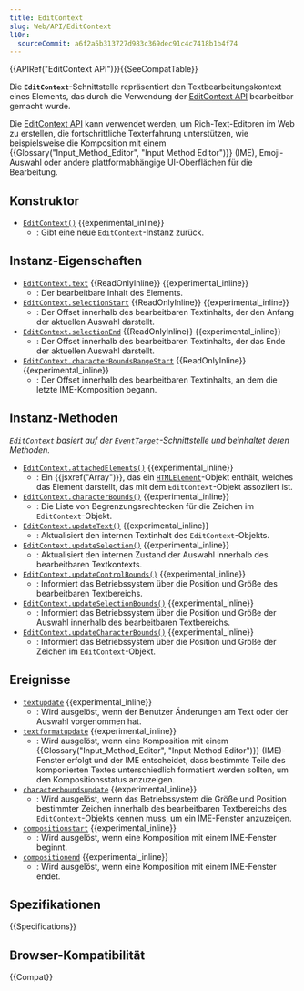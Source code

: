 ```yaml
---
title: EditContext
slug: Web/API/EditContext
l10n:
  sourceCommit: a6f2a5b313727d983c369dec91c4c7418b1b4f74
---
```


{{APIRef("EditContext API")}}{{SeeCompatTable}}

Die **`EditContext`**-Schnittstelle repräsentiert den Textbearbeitungskontext eines Elements, das durch die Verwendung der [EditContext API](/de/docs/Web/API/EditContext_API) bearbeitbar gemacht wurde.

Die [EditContext API](/de/docs/Web/API/EditContext_API) kann verwendet werden, um Rich-Text-Editoren im Web zu erstellen, die fortschrittliche Texterfahrung unterstützen, wie beispielsweise die Komposition mit einem {{Glossary("Input_Method_Editor", "Input Method Editor")}} (IME), Emoji-Auswahl oder andere plattformabhängige UI-Oberflächen für die Bearbeitung.

## Konstruktor

- [`EditContext()`](/de/docs/Web/API/EditContext/EditContext) {{experimental_inline}}
  - : Gibt eine neue `EditContext`-Instanz zurück.

## Instanz-Eigenschaften

- [`EditContext.text`](/de/docs/Web/API/EditContext/text) {{ReadOnlyInline}} {{experimental_inline}}
  - : Der bearbeitbare Inhalt des Elements.
- [`EditContext.selectionStart`](/de/docs/Web/API/EditContext/selectionStart) {{ReadOnlyInline}} {{experimental_inline}}
  - : Der Offset innerhalb des bearbeitbaren Textinhalts, der den Anfang der aktuellen Auswahl darstellt.
- [`EditContext.selectionEnd`](/de/docs/Web/API/EditContext/selectionEnd) {{ReadOnlyInline}} {{experimental_inline}}
  - : Der Offset innerhalb des bearbeitbaren Textinhalts, der das Ende der aktuellen Auswahl darstellt.
- [`EditContext.characterBoundsRangeStart`](/de/docs/Web/API/EditContext/characterBoundsRangeStart) {{ReadOnlyInline}} {{experimental_inline}}
  - : Der Offset innerhalb des bearbeitbaren Textinhalts, an dem die letzte IME-Komposition begann.

## Instanz-Methoden

_`EditContext` basiert auf der [`EventTarget`](/de/docs/Web/API/EventTarget)-Schnittstelle und beinhaltet deren Methoden._

- [`EditContext.attachedElements()`](/de/docs/Web/API/EditContext/attachedElements) {{experimental_inline}}
  - : Ein {{jsxref("Array")}}, das ein [`HTMLElement`](/de/docs/Web/API/HTMLElement)-Objekt enthält, welches das Element darstellt, das mit dem `EditContext`-Objekt assoziiert ist.
- [`EditContext.characterBounds()`](/de/docs/Web/API/EditContext/characterBounds) {{experimental_inline}}
  - : Die Liste von Begrenzungsrechtecken für die Zeichen im `EditContext`-Objekt.
- [`EditContext.updateText()`](/de/docs/Web/API/EditContext/updateText) {{experimental_inline}}
  - : Aktualisiert den internen Textinhalt des `EditContext`-Objekts.
- [`EditContext.updateSelection()`](/de/docs/Web/API/EditContext/updateSelection) {{experimental_inline}}
  - : Aktualisiert den internen Zustand der Auswahl innerhalb des bearbeitbaren Textkontexts.
- [`EditContext.updateControlBounds()`](/de/docs/Web/API/EditContext/updateControlBounds) {{experimental_inline}}
  - : Informiert das Betriebssystem über die Position und Größe des bearbeitbaren Textbereichs.
- [`EditContext.updateSelectionBounds()`](/de/docs/Web/API/EditContext/updateSelectionBounds) {{experimental_inline}}
  - : Informiert das Betriebssystem über die Position und Größe der Auswahl innerhalb des bearbeitbaren Textbereichs.
- [`EditContext.updateCharacterBounds()`](/de/docs/Web/API/EditContext/updateCharacterBounds) {{experimental_inline}}
  - : Informiert das Betriebssystem über die Position und Größe der Zeichen im `EditContext`-Objekt.

## Ereignisse

- [`textupdate`](/de/docs/Web/API/EditContext/textupdate_event) {{experimental_inline}}
  - : Wird ausgelöst, wenn der Benutzer Änderungen am Text oder der Auswahl vorgenommen hat.
- [`textformatupdate`](/de/docs/Web/API/EditContext/textformatupdate_event) {{experimental_inline}}
  - : Wird ausgelöst, wenn eine Komposition mit einem {{Glossary("Input_Method_Editor", "Input Method Editor")}} (IME)-Fenster erfolgt und der IME entscheidet, dass bestimmte Teile des komponierten Textes unterschiedlich formatiert werden sollten, um den Kompositionsstatus anzuzeigen.
- [`characterboundsupdate`](/de/docs/Web/API/EditContext/characterboundsupdate_event) {{experimental_inline}}
  - : Wird ausgelöst, wenn das Betriebssystem die Größe und Position bestimmter Zeichen innerhalb des bearbeitbaren Textbereichs des `EditContext`-Objekts kennen muss, um ein IME-Fenster anzuzeigen.
- [`compositionstart`](/de/docs/Web/API/EditContext/compositionstart_event) {{experimental_inline}}
  - : Wird ausgelöst, wenn eine Komposition mit einem IME-Fenster beginnt.
- [`compositionend`](/de/docs/Web/API/EditContext/compositionend_event) {{experimental_inline}}
  - : Wird ausgelöst, wenn eine Komposition mit einem IME-Fenster endet.

## Spezifikationen

{{Specifications}}

## Browser-Kompatibilität

{{Compat}}
